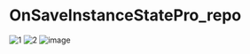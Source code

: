 # OnSaveInstanceStatePro_repo
![1](https://user-images.githubusercontent.com/126849378/229733512-018ac830-f53e-4701-b83b-fe40b3ab4f19.png)
![2](https://user-images.githubusercontent.com/126849378/229733541-7fa8f3a7-be14-42a7-b058-9a64a785efe0.png)
![image](https://user-images.githubusercontent.com/126849378/229733645-710c711b-7c39-4a7a-9e08-fc289249c23d.png)
